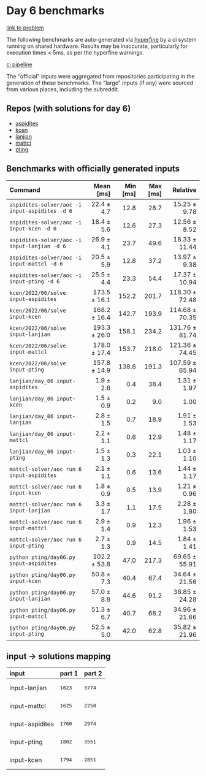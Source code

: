 # Day 6 benchmarks

[link to problem](http://adventofcode.com/2022/day/6)

The following benchmarks are auto-generated via [hyperfine](https://github.com/sharkdp/hyperfine) by a ci system running on shared hardware. Results may be inaccurate, particularly for execution times < 5ms, as per the hyperfine warnings.

[ci pipeline](http://ci.papercode.net:8080/teams/aoc2022/pipelines/aoc-compare-2022)

The "official" inputs were aggregated from repositories participating in the generation of these benchmarks. The "large" inputs (if any) were sourced from various places, including the subreddit.

## Repos (with solutions for day 6)


- [aspidites](https://github.com/aspidites/aoc2022)
- [kcen](https://github.com/kcen/AdventOfCode)
- [lanjian](https://github.com/LanJian/aoc-2022)
- [mattcl](https://github.com/mattcl/aoc2022)
- [pting](https://github.com/pting/aoc2022)

## Benchmarks with officially generated inputs
| Command | Mean [ms] | Min [ms] | Max [ms] | Relative |
|:---|---:|---:|---:|---:|
| `aspidites-solver/aoc -i input-aspidites -d 6` | 22.4 ± 4.7 | 12.8 | 28.7 | 15.25 ± 9.78 |
| `aspidites-solver/aoc -i input-kcen -d 6` | 18.4 ± 5.6 | 12.6 | 27.3 | 12.56 ± 8.52 |
| `aspidites-solver/aoc -i input-lanjian -d 6` | 26.9 ± 4.1 | 23.7 | 49.6 | 18.33 ± 11.44 |
| `aspidites-solver/aoc -i input-mattcl -d 6` | 20.5 ± 5.9 | 12.8 | 37.2 | 13.97 ± 9.38 |
| `aspidites-solver/aoc -i input-pting -d 6` | 25.5 ± 4.4 | 23.3 | 54.4 | 17.37 ± 10.94 |
| `kcen/2022/06/solve input-aspidites` | 173.5 ± 16.1 | 152.2 | 201.7 | 118.30 ± 72.48 |
| `kcen/2022/06/solve input-kcen` | 168.2 ± 16.4 | 142.7 | 193.9 | 114.68 ± 70.35 |
| `kcen/2022/06/solve input-lanjian` | 193.3 ± 26.0 | 158.1 | 234.2 | 131.76 ± 81.74 |
| `kcen/2022/06/solve input-mattcl` | 178.0 ± 17.4 | 153.7 | 218.0 | 121.36 ± 74.45 |
| `kcen/2022/06/solve input-pting` | 157.8 ± 14.9 | 138.6 | 191.3 | 107.59 ± 65.94 |
| `lanjian/day_06 input-aspidites` | 1.9 ± 2.6 | 0.4 | 38.4 | 1.31 ± 1.97 |
| `lanjian/day_06 input-kcen` | 1.5 ± 0.9 | 0.2 | 9.0 | 1.00 |
| `lanjian/day_06 input-lanjian` | 2.8 ± 1.5 | 0.7 | 18.9 | 1.91 ± 1.53 |
| `lanjian/day_06 input-mattcl` | 2.2 ± 1.1 | 0.6 | 12.9 | 1.48 ± 1.17 |
| `lanjian/day_06 input-pting` | 1.5 ± 1.3 | 0.3 | 22.1 | 1.03 ± 1.10 |
| `mattcl-solver/aoc run 6 input-aspidites` | 2.1 ± 1.1 | 0.6 | 13.6 | 1.44 ± 1.17 |
| `mattcl-solver/aoc run 6 input-kcen` | 1.8 ± 0.9 | 0.5 | 13.9 | 1.21 ± 0.96 |
| `mattcl-solver/aoc run 6 input-lanjian` | 3.3 ± 1.7 | 1.1 | 17.5 | 2.28 ± 1.80 |
| `mattcl-solver/aoc run 6 input-mattcl` | 2.9 ± 1.4 | 0.9 | 12.3 | 1.96 ± 1.53 |
| `mattcl-solver/aoc run 6 input-pting` | 2.7 ± 1.3 | 0.9 | 14.5 | 1.84 ± 1.41 |
| `python pting/day06.py input-aspidites` | 102.2 ± 53.8 | 47.0 | 217.3 | 69.65 ± 55.91 |
| `python pting/day06.py input-kcen` | 50.8 ± 7.3 | 40.4 | 67.4 | 34.64 ± 21.56 |
| `python pting/day06.py input-lanjian` | 57.0 ± 8.8 | 44.6 | 91.2 | 38.85 ± 24.28 |
| `python pting/day06.py input-mattcl` | 51.3 ± 6.7 | 40.7 | 68.2 | 34.96 ± 21.66 |
| `python pting/day06.py input-pting` | 52.5 ± 5.0 | 42.0 | 62.8 | 35.82 ± 21.96 |

## input -> solutions mapping
|input|part 1|part 2|
|:---|:---|:---|
|input-lanjian|<pre>1623</pre>|<pre>3774</pre>|
|input-mattcl|<pre>1625</pre>|<pre>2250</pre>|
|input-aspidites|<pre>1760</pre>|<pre>2974</pre>|
|input-pting|<pre>1802</pre>|<pre>3551</pre>|
|input-kcen|<pre>1794</pre>|<pre>2851</pre>|
